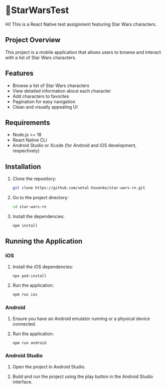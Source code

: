# 🌌StarWarsTest

Hi! This is a React Native test assignment featuring Star Wars characters.

## Project Overview

This project is a mobile application that allows users to browse and interact with a list of Star Wars characters.

## Features

- Browse a list of Star Wars characters
- View detailed information about each character
- Add characters to favorites
- Pagination for easy navigation
- Clean and visually appealing UI

## Requirements

- Node.js >= 18
- React Native CLI
- Android Studio or Xcode (for Android and iOS development, respectively)

## Installation

1. Clone the repository:

    ```bash
    git clone https://github.com/vetal-hovenko/star-wars-rn.git

    ```

2. Go to the project directory:

    ```bash
    cd star-wars-rn
    ```
    
3. Install the dependencies:

    ```bash
    npm install
    ```

## Running the Application

### iOS

1. Install the iOS dependencies:

    ```bash
    npx pod-install
    ```

2. Run the application:

    ```bash
    npm run ios
    ```

### Android

1. Ensure you have an Android emulator running or a physical device connected.

2. Run the application:

    ```bash
    npm run android
    ```

### Android Studio

1. Open the project in Android Studio.

2. Build and run the project using the play button in the Android Studio interface.

